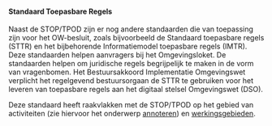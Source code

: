 #### Standaard Toepasbare Regels

Naast de STOP/TPOD zijn er nog andere standaarden die van toepassing zijn voor
het OW-besluit, zoals bijvoorbeeld de Standaard toepasbare regels (STTR) en het
bijbehorende Informatiemodel toepasbare regels (IMTR). Deze standaarden helpen
aanvragers bij het Omgevingsloket. De standaarden helpen om juridische regels
begrijpelijk te maken in de vorm van vragenbomen. Het Bestuursakkoord
Implementatie Omgevingswet verplicht het regelgevend bestuursorgaan de STTR te
gebruiken voor het leveren van toepasbare regels aan het digitaal stelsel
Omgevingswet (DSO).

Deze standaard heeft raakvlakken met de STOP/TPOD op het gebied van activiteiten
(zie hiervoor het onderwerp [annoteren](https://wegwijzerstoptpod.nl/annoteren))
en [werkingsgebieden](https://wegwijzerstoptpod.nl/locatie-en-werkingsgebied).

